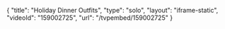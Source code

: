 {
    "title": "Holiday Dinner Outfits",
    "type": "solo",
    "layout": "iframe-static",
    "videoId": "159002725",
    "url": "\/tvpembed\/159002725"
}